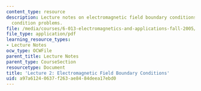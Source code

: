 ```yaml
---
content_type: resource
description: Lecture notes on electromagnetic field boundary conditions and boundary
  condition problems.
file: /media/courses/6-013-electromagnetics-and-applications-fall-2005/a97a61240637f263ae8484deea17ebd0_lec2.pdf
file_type: application/pdf
learning_resource_types:
- Lecture Notes
ocw_type: OCWFile
parent_title: Lecture Notes
parent_type: CourseSection
resourcetype: Document
title: 'Lecture 2: Electromagnetic Field Boundary Conditions'
uid: a97a6124-0637-f263-ae84-84deea17ebd0
---
```


